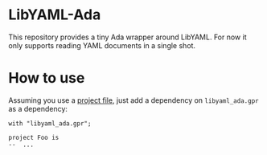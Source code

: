 LibYAML-Ada
===========

This repository provides a tiny Ada wrapper around LibYAML. For now it only
supports reading YAML documents in a single shot.


How to use
==========

Assuming you use a [project
file](http://docs.adacore.com/gprbuild-docs/html/gprbuild_ug.html), just add
a dependency on `libyaml_ada.gpr` as a dependency:

```
with "libyaml_ada.gpr";

project Foo is
--  ...
```
